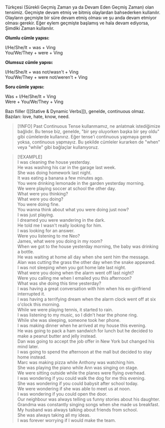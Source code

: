 Türkçesi (Sürekli Geçmiş Zaman ya da Devam Eden Geçmiş Zaman) olan tensimiz. Geçmişte devam etmiş ve bitmiş olaylardan bahsederken kullanılır. Olayların geçmişte bir süre devam etmiş olması ve şu anda devam etmiyor olması gerekir. Eğer eylem geçmişte başlamış ve hala devam ediyorsa, Şimdiki Zaman kullanılır.  

**Olumlu cümle yapısı:**  

I/He/She/It + was + Ving  
You/We/They + were + Ving  

**Olumsuz cümle yapısı:**  

I/He/She/It + was not/wasn't + Ving  
You/We/They + were not/weren't + Ving  

**Soru cümle yapısı:**  

Was + I/He/She/It + Ving  
Were + You/We/They + Ving  

Bazı fiiller ([[Stative & Dynamic Verbs]]), genelde, continuous olmaz. Bazıları: love, hate, know, need.  

> [!INFO] Past Continuous Tense kullanmamız, ne anlatmak istediğimize bağlıdır. Bu tense biz, genelde, "bir şey oluyorken başka bir şey oldu" gibi cümlelerde kullanırız. Eğer tense'i continuous yapmaya gerek yoksa, continuous yapmayız. Bu şekilde cümleler kurarken de "when" veya "while" gibi bağlaçlar kullanıyoruz.  

> [!EXAMPLE]  
> I was cleaning the house yesterday.  
> He was washing his car in the garage last week.  
> She was doing homework last night.  
> It was eating a banana a few minutes ago.  
> You were drinking lemonade in the garden yesterday morning.  
> We were playing soccer at school the other day.  
> What were you thinking?  
> What were you doing?  
> You were doing fine.  
> You wanna think about what you were doing just now?  
> I was just playing.  
> I dreamed you were wandering in the dark.  
> He told me I wasn't really looking for him.  
> I was looking for an answer.  
> Were you listening to me Neo?  
> James, what were you doing in my room?  
> When we got to the house yesterday morning, the baby was drinking a bottle.  
> He was waiting at home all day when she sent him the message.  
> Alan was cutting the grass the other day when the snake appeared.  
> I was not sleeping when you got home late last night.  
> What were you doing when the alarm went off last night?  
> Were you calling me when I emailed you this afternoon?  
> What was she doing this time yesterday?  
> I was having a great conversation with him when his ex-girlfriend interrupted it.  
> I was having a terrifying dream when the alarm clock went off at six o'clock this morning.  
> While we were playing tennis, it started to rain.  
> I was listening to my music, so I didn't hear the phone ring.  
> While she was sleeping, someone took her phone.  
> I was making dinner when he arrived at my house this evening.  
> He was going to pack a ham sandwich for lunch but he decided to make a peanut butter and jelly instead.  
> Dan was going to accept the job offer in New York but changed his mind later.  
> I was going to spend the afternoon at the mall but decided to stay home instead.  
> Marc was making pizza while Anthony was watching him.  
> She was playing the piano while Ann was singing on stage.  
> We were sitting outside while the planes were flying overhead.  
> I was wondering if you could walk the dog for me this evening.  
> She was wondering if you could babysit after school today.  
> We were wondering if she was able to meet us at noon.  
> I was wondering if you could open the door.  
> Our neighbour was always telling us funny stories about his daughter.  
> Grandma was constantly singing songs when she made us breakfast.  
> My husband was always talking about friends from school.  
> She was always taking all my ideas.  
> I was forever worrying if I would make the team.  